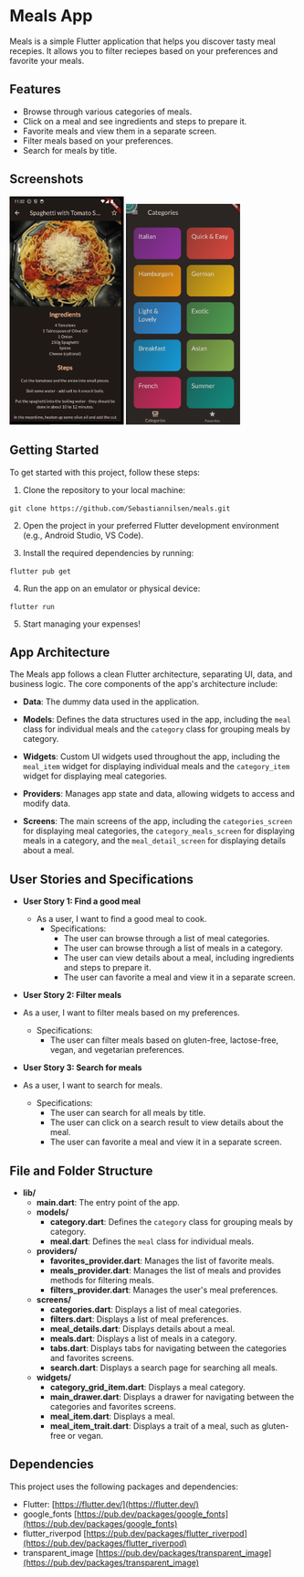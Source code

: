 # Meals App

Meals is a simple Flutter application that helps you discover tasty meal recepies. It allows you to filter reciepes based on your preferences and favorite your meals.

## Features

- Browse through various categories of meals.
- Click on a meal and see ingredients and steps to prepare it.
- Favorite meals and view them in a separate screen.
- Filter meals based on your preferences.
- Search for meals by title.

## Screenshots

<img src="screenshots/screenshot1.png" alt="drawing" width="200"/>
<img src="screenshots/screenshot2.png" alt="drawing" width="200"/>

## Getting Started

To get started with this project, follow these steps:

1. Clone the repository to your local machine:

`git clone https://github.com/Sebastiannilsen/meals.git`

2. Open the project in your preferred Flutter development environment (e.g., Android Studio, VS Code).

3. Install the required dependencies by running:

`flutter pub get`

4. Run the app on an emulator or physical device:

`flutter run`


5. Start managing your expenses!

## App Architecture

The Meals app follows a clean Flutter architecture, separating UI, data, and business logic. The core components of the app's architecture include:

- **Data**: The dummy data used in the application.

- **Models**: Defines the data structures used in the app, including the `meal` class for individual meals and the `category` class for grouping meals by category.

- **Widgets**: Custom UI widgets used throughout the app, including the `meal_item` widget for displaying individual meals and the `category_item` widget for displaying meal categories.

- **Providers**: Manages app state and data, allowing widgets to access and modify data.

- **Screens**: The main screens of the app, including the `categories_screen` for displaying meal categories, the `category_meals_screen` for displaying meals in a category, and the `meal_detail_screen` for displaying details about a meal.

## User Stories and Specifications

- **User Story 1: Find a good meal**
  - As a user, I want to find a good meal to cook.
    - Specifications:
        - The user can browse through a list of meal categories.
        - The user can browse through a list of meals in a category.
        - The user can view details about a meal, including ingredients and steps to prepare it.
        - The user can favorite a meal and view it in a separate screen.

- **User Story 2: Filter meals**
- As a user, I want to filter meals based on my preferences.
    - Specifications:
        - The user can filter meals based on gluten-free, lactose-free, vegan, and vegetarian preferences.

- **User Story 3: Search for meals**
- As a user, I want to search for meals.
    - Specifications:
        - The user can search for all meals by title.
        - The user can click on a search result to view details about the meal.
        - The user can favorite a meal and view it in a separate screen.

## File and Folder Structure

- **lib/**
  - **main.dart**: The entry point of the app.
  - **models/**
    - **category.dart**: Defines the `category` class for grouping meals by category.
    - **meal.dart**: Defines the `meal` class for individual meals.
  - **providers/**
    - **favorites_provider.dart**: Manages the list of favorite meals.
    - **meals_provider.dart**: Manages the list of meals and provides methods for filtering meals.
    - **filters_provider.dart**: Manages the user's meal preferences.
  - **screens/**
    - **categories.dart**: Displays a list of meal categories.
    - **filters.dart**: Displays a list of meal preferences.
    - **meal_details.dart**: Displays details about a meal.
    - **meals.dart**: Displays a list of meals in a category.
    - **tabs.dart**: Displays tabs for navigating between the categories and favorites screens.
    - **search.dart**: Displays a search page for searching all meals.
  - **widgets/** 
    - **category_grid_item.dart**: Displays a meal category.
    - **main_drawer.dart**: Displays a drawer for navigating between the categories and favorites screens.
    - **meal_item.dart**: Displays a meal.
    - **meal_item_trait.dart**: Displays a trait of a meal, such as gluten-free or vegan.


## Dependencies

This project uses the following packages and dependencies:

- Flutter: [https://flutter.dev/](https://flutter.dev/)
- google_fonts [https://pub.dev/packages/google_fonts](https://pub.dev/packages/google_fonts)
- flutter_riverpod [https://pub.dev/packages/flutter_riverpod](https://pub.dev/packages/flutter_riverpod)
- transparent_image [https://pub.dev/packages/transparent_image](https://pub.dev/packages/transparent_image)
